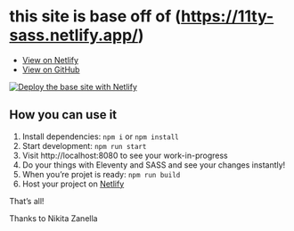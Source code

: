 # this site is base off of (https://11ty-sass.netlify.app/)
* [View on Netlify](https://11ty-sass.netlify.app/)
* [View on GitHub](https://github.com/NikitaZanella/11ty-SASS)

[![Deploy the base site with Netlify](https://www.netlify.com/img/deploy/button.svg)](https://app.netlify.com/start/deploy?repository=https://github.com/NikitaZanella/11ty-SASS)

## How you can use it
1. Install dependencies: `npm i` or `npm install`
2. Start development: `npm run start`
3. Visit http://localhost:8080 to see your work-in-progress
4. Do your things with Eleventy and SASS and see your changes instantly!
5. When you’re projet is ready: `npm run build`
6. Host your project on [Netlify](https://www.netlify.com/)

That’s all!

Thanks to Nikita Zanella
